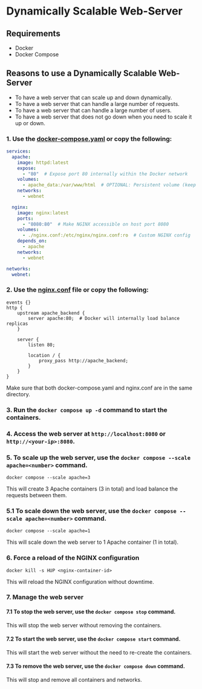 # Dynamically Scalable Web-Server

## Requirements
- Docker
- Docker Compose

## Reasons to use a Dynamically Scalable Web-Server
- To have a web server that can scale up and down dynamically.
- To have a web server that can handle a large number of requests.
- To have a web server that can handle a large number of users.
- To have a web server that does not go down when you need to scale it up or down.

### 1. Use the [docker-compose.yaml](docker-compose.yaml) or copy the following:

```yaml
services:
  apache:
    image: httpd:latest
    expose:
      - "80"  # Expose port 80 internally within the Docker network
    volumes:
      - apache_data:/var/www/html  # OPTIONAL: Persistent volume (keep data)
    networks:
      - webnet

  nginx:
    image: nginx:latest
    ports:
      - "8080:80"  # Make NGINX accessible on host port 8080
    volumes:
      - ./nginx.conf:/etc/nginx/nginx.conf:ro  # Custom NGINX config
    depends_on:
      - apache
    networks:
      - webnet

networks:
  webnet:
```
### 2. Use the [nginx.conf](nginx.conf) file or copy the following:

```nginx
events {}
http {
    upstream apache_backend {
        server apache:80;  # Docker will internally load balance replicas
    }

    server {
        listen 80;

        location / {
            proxy_pass http://apache_backend;
        }
    }
}
```
Make sure that both docker-compose.yaml and nginx.conf are in the same directory.

### 3. Run the `docker compose up -d` command to start the containers.

### 4. Access the web server at `http://localhost:8080` or `http://<your-ip>:8080`.

### 5. To scale up the web server, use the `docker compose --scale apache=<number>` command.
`docker compose --scale apache=3`

This will create 3 Apache containers (3 in total) and load balance the requests between them.

### 5.1 To scale down the web server, use the `docker compose --scale apache=<number>` command.
`docker compose --scale apache=1`

This will scale down the web server to 1 Apache container (1 in total).

### 6. Force a reload of the NGINX configuration
`docker kill -s HUP <nginx-container-id>`

This will reload the NGINX configuration without downtime.

### 7. Manage the web server

#### 7.1 To stop the web server, use the `docker compose stop` command.

This will stop the web server without removing the containers.

#### 7.2 To start the web server, use the `docker compose start` command.

This will start the web server without the need to re-create the containers.

#### 7.3 To remove the web server, use the `docker compose down` command.

This will stop and remove all containers and networks.
